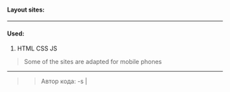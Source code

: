 #### Layout sites: ####
___

#### Used: ####

1. HTML CSS JS

> Some of the sites are adapted for mobile phones

___

>> Автор кода: -s |
